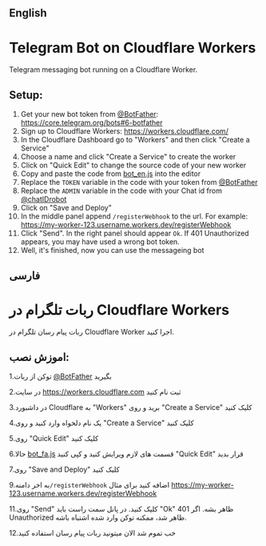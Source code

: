 ## English
# Telegram Bot on Cloudflare Workers

Telegram messaging bot running on a Cloudflare Worker.

## Setup:
1. Get your new bot token from [@BotFather](https://t.me/botfather): https://core.telegram.org/bots#6-botfather
2. Sign up to Cloudflare Workers: https://workers.cloudflare.com/
3. In the Cloudflare Dashboard go to "Workers" and then click "Create a Service"
4. Choose a name and click "Create a Service" to create the worker
5. Click on "Quick Edit" to change the source code of your new worker
6. Copy and paste the code from [bot_en.js](bot_en.js) into the editor
7. Replace the `TOKEN` variable in the code with your token from [@BotFather](https://t.me/botfather)
8. Replace the `ADMIN` variable in the code with your Chat id from [@chatIDrobot](https://t.me/chatIDrobot)
9. Click on "Save and Deploy"
10. In the middle panel append `/registerWebhook` to the url. For example: https://my-worker-123.username.workers.dev/registerWebhook
11. Click "Send". In the right panel should appear `Ok`. If 401 Unauthorized appears, you may have used a wrong bot token.
12. Well, it's finished, now you can use the messageing bot
## فارسی

# ربات تلگرام در Cloudflare Workers

ربات پیام رسان تلگرام در Cloudflare Worker اجرا کنید.

## اموزش نصب:

1.توکن از ربات [@BotFather](https://t.me/botfather) بگیرید

2.در سایت https://workers.cloudflare.com ثبت نام کنید

3.در داشبورد Cloudflare به "Workers" برید و روی "Create a Service" کلیک کنید

4.یک نام دلخواه وارد کنید و روی "Create a Service" کلیک کنید

5.روی "Quick Edit" کلیک کنید

6.حالا [bot_fa.js](bot_fa.js) قسمت های لازم ویرایش کنید و کپی کنید  "Quick Edit" قرار بدید

7.روی "Save and Deploy" کلیک کنید

9.به اخر دامنه`/registerWebhook` اضافه کنید برای مثال https://my-worker-123.username.workers.dev/registerWebhook  

11.روی "Send" کلیک کنید. در پانل سمت راست باید "Ok" ظاهر بشه. اگر 401 Unauthorized ظاهر شد، ممکنه توکن وارد شده اشتباه باشه.

12.خب تموم شد الان میتونید ربات پیام رسان استفاده کنید
